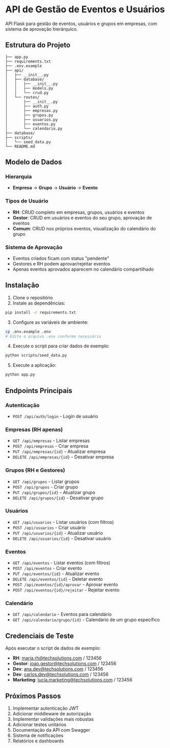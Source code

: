 # API de Gestão de Eventos e Usuários

API Flask para gestão de eventos, usuários e grupos em empresas, com sistema de aprovação hierárquico.

## Estrutura do Projeto

```
├── app.py                 
├── requirements.txt       
├── .env.example          
├── api/
│   ├── __init__.py
│   ├── database/
│   │   ├── __init__.py
│   │   ├── models.py     
│   │   └── crud.py       
│   └── routes/
│       ├── __init__.py
│       ├── auth.py       
│       ├── empresas.py   
│       ├── grupos.py     
│       ├── usuarios.py   
│       ├── eventos.py    
│       └── calendario.py 
├── database/             
├── scripts/
│   └── seed_data.py     
└── README.md
```

## Modelo de Dados

### Hierarquia
- **Empresa** → **Grupo** → **Usuário** → **Evento**

### Tipos de Usuário
- **RH**: CRUD completo em empresas, grupos, usuários e eventos
- **Gestor**: CRUD em usuários e eventos do seu grupo, aprovação de eventos
- **Comum**: CRUD nos próprios eventos, visualização do calendário do grupo

### Sistema de Aprovação
- Eventos criados ficam com status "pendente"
- Gestores e RH podem aprovar/rejeitar eventos
- Apenas eventos aprovados aparecem no calendário compartilhado

## Instalação

1. Clone o repositório
2. Instale as dependências:
```bash
pip install -r requirements.txt
```

3. Configure as variáveis de ambiente:
```bash
cp .env.example .env
# Edite o arquivo .env conforme necessário
```

4. Execute o script para criar dados de exemplo:
```bash
python scripts/seed_data.py
```

5. Execute a aplicação:
```bash
python app.py
```

## Endpoints Principais

### Autenticação
- `POST /api/auth/login` - Login de usuário

### Empresas (RH apenas)
- `GET /api/empresas` - Listar empresas
- `POST /api/empresas` - Criar empresa
- `PUT /api/empresas/{id}` - Atualizar empresa
- `DELETE /api/empresas/{id}` - Desativar empresa

### Grupos (RH e Gestores)
- `GET /api/grupos` - Listar grupos
- `POST /api/grupos` - Criar grupo
- `PUT /api/grupos/{id}` - Atualizar grupo
- `DELETE /api/grupos/{id}` - Desativar grupo

### Usuários
- `GET /api/usuarios` - Listar usuários (com filtros)
- `POST /api/usuarios` - Criar usuário
- `PUT /api/usuarios/{id}` - Atualizar usuário
- `DELETE /api/usuarios/{id}` - Desativar usuário

### Eventos
- `GET /api/eventos` - Listar eventos (com filtros)
- `POST /api/eventos` - Criar evento
- `PUT /api/eventos/{id}` - Atualizar evento
- `DELETE /api/eventos/{id}` - Deletar evento
- `POST /api/eventos/{id}/aprovar` - Aprovar evento
- `POST /api/eventos/{id}/rejeitar` - Rejeitar evento

### Calendário
- `GET /api/calendario` - Eventos para calendário
- `GET /api/calendario/grupo/{id}` - Calendário de um grupo específico

## Credenciais de Teste

Após executar o script de dados de exemplo:

- **RH**: maria.rh@techsolutions.com / 123456
- **Gestor**: joao.gestor@techsolutions.com / 123456
- **Dev**: ana.dev@techsolutions.com / 123456
- **Dev**: carlos.dev@techsolutions.com / 123456
- **Marketing**: lucia.marketing@techsolutions.com / 123456

## Próximos Passos

1. Implementar autenticação JWT
2. Adicionar middleware de autorização
3. Implementar validações mais robustas
4. Adicionar testes unitários
5. Documentação da API com Swagger
6. Sistema de notificações
7. Relatórios e dashboards
